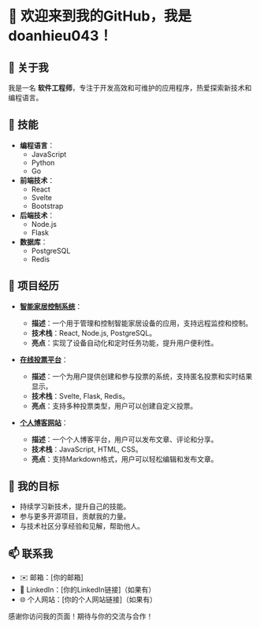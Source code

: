# 👋 欢迎来到我的GitHub，我是 **doanhieu043**！

## 👤 关于我
我是一名 **软件工程师**，专注于开发高效和可维护的应用程序，热爱探索新技术和编程语言。

## 🔧 技能
- **编程语言**：
  - JavaScript
  - Python
  - Go
- **前端技术**：
  - React
  - Svelte
  - Bootstrap
- **后端技术**：
  - Node.js
  - Flask
- **数据库**：
  - PostgreSQL
  - Redis

## 🌟 项目经历
- **[智能家居控制系统](https://github.com/doanhieu043/smart-home-control)**：
  - **描述**：一个用于管理和控制智能家居设备的应用，支持远程监控和控制。
  - **技术栈**：React, Node.js, PostgreSQL。
  - **亮点**：实现了设备自动化和定时任务功能，提升用户便利性。

- **[在线投票平台](https://github.com/doanhieu043/online-voting-platform)**：
  - **描述**：一个为用户提供创建和参与投票的系统，支持匿名投票和实时结果显示。
  - **技术栈**：Svelte, Flask, Redis。
  - **亮点**：支持多种投票类型，用户可以创建自定义投票。

- **[个人博客网站](https://github.com/doanhieu043/personal-blog)**：
  - **描述**：一个个人博客平台，用户可以发布文章、评论和分享。
  - **技术栈**：JavaScript, HTML, CSS。
  - **亮点**：支持Markdown格式，用户可以轻松编辑和发布文章。
 
## 🎯 我的目标
- 持续学习新技术，提升自己的技能。
- 参与更多开源项目，贡献我的力量。
- 与技术社区分享经验和见解，帮助他人。

## 📫 联系我
- ✉️ 邮箱：[你的邮箱]
- 💼 LinkedIn：[你的LinkedIn链接]（如果有）
- 🌐 个人网站：[你的个人网站链接]（如果有）

感谢你访问我的页面！期待与你的交流与合作！
